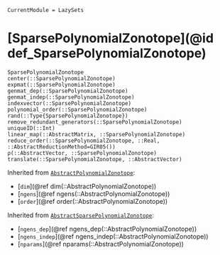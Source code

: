 ```@meta
CurrentModule = LazySets
```

# [SparsePolynomialZonotope](@id def_SparsePolynomialZonotope)

```@docs
SparsePolynomialZonotope
center(::SparsePolynomialZonotope)
expmat(::SparsePolynomialZonotope)
genmat_dep(::SparsePolynomialZonotope)
genmat_indep(::SparsePolynomialZonotope)
indexvector(::SparsePolynomialZonotope)
polynomial_order(::SparsePolynomialZonotope)
rand(::Type{SparsePolynomialZonotope})
remove_redundant_generators(::SparsePolynomialZonotope)
uniqueID(::Int)
linear_map(::AbstractMatrix, ::SparsePolynomialZonotope)
reduce_order(::SparsePolynomialZonotope, ::Real, ::AbstractReductionMethod=GIR05())
ρ(::AbstractVector, ::SparsePolynomialZonotope)
translate(::SparsePolynomialZonotope, ::AbstractVector)
```

Inherited from [`AbstractPolynomialZonotope`](@ref):
* [`dim`](@ref dim(::AbstractPolynomialZonotope))
* [`ngens`](@ref ngens(::AbstractPolynomialZonotope))
* [`order`](@ref order(::AbstractPolynomialZonotope))

Inherited from [`AbstractSparsePolynomialZonotope`](@ref):
* [`ngens_dep`](@ref ngens_dep(::AbstractPolynomialZonotope))
* [`ngens_indep`](@ref ngens_indep(::AbstractPolynomialZonotope))
* [`nparams`](@ref nparams(::AbstractPolynomialZonotope))
